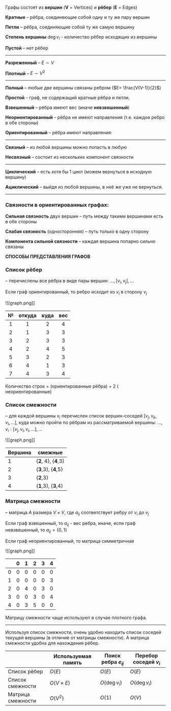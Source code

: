 
Графы состоят из **вершин** (**V** = Vertices) и **рёбер** (**E** = Edges)

**Кратные** – рёбра, соединяющие собой одну и ту же пару вершин

**Петли** – рёбра, соединяющие собой ту же самую вершину

**Степень вершины** $\deg v_i$ - количество рёбер исходящих из вершины

**Пустой** – нет рёбер

--- 
**Разреженный** – $E \sim V$

**Плотный** – $E\sim V^2$

---
**Полный** – любые две вершины связаны ребром ($E= \frac{V(V-1)}{2}$)

**Простой** – граф, не содержащий кратные рёбра и петли.

**Взвешенный** – рёбра имеют вес (иначе **невзвешенный**)

**Неориентированный** – рёбра не имеют направления (т.е. каждое ребро в обе стороны)

**Ориентированный** – рёбра имеют направления:

--- 
**Связный** – из любой вершины можно попасть в любую

**Несвязный** – состоит из нескольких компонент связности


---
**Циклический** – есть хотя бы 1 цикл (можем вернуться в исходную вершину)

**Ациклический** – выйдя из любой вершины, в неё же уже не вернуться.

---
### Связности в ориентированных графах:

**Сильная связность** двух вершин – путь между такими вершинами есть в обе стороны

**Слабая связность** (односторонняя) – путь только в одну сторону

**Компонента сильной связности** – каждая вершина попарно сильно связаны

**СПОСОБЫ ПРЕДСТАВЛЕНИЯ ГРАФОВ**

### **Список рёбер** 
– перечислены все рёбра в виде пары вершин: $\dots, \left[v_i,v_j\right], \dots$ 

Если граф ориентированный, то ребро исходит из $v_i$ в сторону $v_j$


![[graph.png]]

|  №  | откуда | куда | вес |
| :-: | :----: | :--: | :-: |
|  1  |   1    |  2   |  4  |
|  2  |   1    |  3   |  3  |
|  3  |   2    |  3   |  3  |
|  4  |   2    |  4   |  5  |
|  5  |   3    |  2   |  3  |
|  6  |   4    |  1   |  3  |
|  7  |   4    |  3   |  4  |


Количество строк = (ориентированные рёбра) + 2 ( неориентированные)
### **Список смежности**
– для каждой вершины $v_i$ перечислен список вершин-соседей  $\left[v_j,v_k, v_l,\dots \right]$, куда можно пройти по рёбрам из рассматриваемой вершины: $\dots,v_i:\left[ v_j,v_l,v_l,\dots\right], \dots$

![[graph.png]]

| Вершина | смежные               |
| ------- | --------------------- |
| 1       | {**2**, 4}, {**4**,3} |
| 2       | {**3**,3}, {**4**,5}  |
| 3       | {**2**,3}             |
| 4       | {**1**,3}, {**3**,4}  |


### **Матрица смежности** 
– матрица $A$ размера $V \times V$, где $a_{i j}$ соответствует ребру от $v_i$ до $v_j$ 


Если граф взвешенный, то $a_{ij}$ - вес ребра, иначе, если граф невзвешенный, то $a_{ij}=\left\{ 0, 1 \right\}$

Если граф неориентированный, то матрица симметричная


![[graph.png]]

|     | 0   | 1   | 2   | 3   | 4   |
| --- | --- | --- | --- | --- | --- |
| 0   | 0   | 0   | 0   | 0   | 0   |
| 1   | 0   | 0   | 0   | 0   | 3   |
| 2   | 0   | 4   | 0   | 3   | 0   |
| 3   | 0   | 0   | 3   | 0   | 4   |
| 4   | 0   | 3   | 5   | 0   | 0   |

Матрицу смежности чаще  используют в случае плотного графа.

---

Используя список смежности, очень удобно находить список соседей текущей вершины (в отличие от матрицы смежности).
А матрица смежности удобна для нахождения рёбер.

|                   | Используемая память | Поиск ребра $e_{ij}$ | Перебор соседей $v_i$ |
| ----------------- | ------------------- | -------------------- | --------------------- |
| Список рёбер      | $O(E)$              | $O(E)$               | $O(E)$                |
| Список смежности  | $O(V \times E)$     | $O(\deg v_i)$        | $O(\deg v_i)$         |
| Матрица смежности | $O(V^2)$            | $O(1)$               | $O(V)$                |
